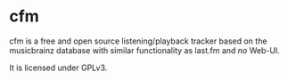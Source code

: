 # cfm
cfm is a free and open source listening/playback tracker based on the
musicbrainz database with similar functionality as last.fm and *no* Web-UI.

It is licensed under GPLv3.

